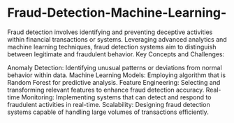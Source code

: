 # Fraud-Detection-Machine-Learning-
Fraud detection involves identifying and preventing deceptive activities within financial transactions or systems. Leveraging advanced analytics and machine learning techniques, fraud detection systems aim to distinguish between legitimate and fraudulent behavior.
Key Concepts and Challenges:

Anomaly Detection: Identifying unusual patterns or deviations from normal behavior within
data.
Machine Learning Models: Employing algorithm that is Random Forest for predictive analysis.
Feature Engineering: Selecting and transforming relevant features to enhance fraud
detection accuracy.
Real-time Monitoring: Implementing systems that can detect and respond to fraudulent
activities in real-time.
Scalability: Designing fraud detection systems capable of handling large volumes of
transactions efficiently.
